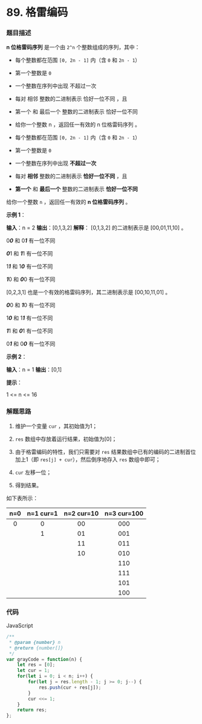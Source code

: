 # 89. 格雷编码

[89. 格雷编码]: https://leetcode-cn.com/problems/gray-code

### 题目描述

**n 位格雷码序列** 是一个由 `2^n` 个整数组成的序列，其中：

- 每个整数都在范围 `[0, 2n - 1]` 内（含 `0` 和 `2n - 1`）
- 第一个整数是 `0`
- 一个整数在序列中出现 不超过一次
- 每对 相邻 整数的二进制表示 恰好一位不同 ，且
- 第一个 和 最后一个 整数的二进制表示 恰好一位不同
- 给你一个整数 n ，返回任一有效的 n 位格雷码序列 。

- 每个整数都在范围 `[0, 2n - 1]` 内（含 `0` 和 `2n - 1`）
- 第一个整数是 `0`
- 一个整数在序列中出现 **不超过一次**
- 每对 **相邻** 整数的二进制表示 **恰好一位不同** ，且
- **第一个** 和 **最后一个** 整数的二进制表示 **恰好一位不同**

给你一个整数 `n` ，返回任一有效的 **n 位格雷码序列** 。

**示例 1**：

**输入**：n = 2
**输出**：[0,1,3,2]
**解释**：
[0,1,3,2] 的二进制表示是 [00,01,11,10] 。

0***0*** 和 0***1*** 有一位不同

***0***1 和 ***1***1 有一位不同

1***1*** 和 1***0*** 有一位不同

***1***0 和 ***0***0 有一位不同

[0,2,3,1] 也是一个有效的格雷码序列，其二进制表示是 [00,10,11,01] 。

***0***0 和 ***1***0 有一位不同

1***0*** 和 1***1*** 有一位不同

***1***1 和 ***0***1 有一位不同

0***1*** 和 0***0*** 有一位不同



**示例 2**：

**输入**：n = 1
**输出**：[0,1]



**提示**：

1 <= n <= 16



### 解题思路

1. 维护一个变量 `cur` ，其初始值为1；

2. `res` 数组中存放着运行结果，初始值为[0]；
3. 由于格雷编码的特性，我们只需要对 `res` 结果数组中已有的编码的二进制首位加上1（即 `res[j] + cur`），然后倒序地存入 `res` 数组中即可；
4. `cur` 左移一位；
5. 得到结果。

如下表所示：

| n=0  | n=1 cur=1 | n=2 cur=10 | n=3 cur=100 |
| :--: | :-------: | :--------: | :---------: |
|  0   |     0     |     00     |     000     |
|      |     1     |     01     |     001     |
|      |           |     11     |     011     |
|      |           |     10     |     010     |
|      |           |            |     110     |
|      |           |            |     111     |
|      |           |            |     101     |
|      |           |            |     100     |



### 代码

JavaScript

```js
/**
 * @param {number} n
 * @return {number[]}
 */
var grayCode = function(n) {
    let res = [0];
    let cur = 1;
    for(let i = 0; i < n; i++) {
        for(let j = res.length - 1; j >= 0; j--) {
            res.push(cur + res[j]);
        }
        cur <<= 1;
    }
    return res;
};

```

